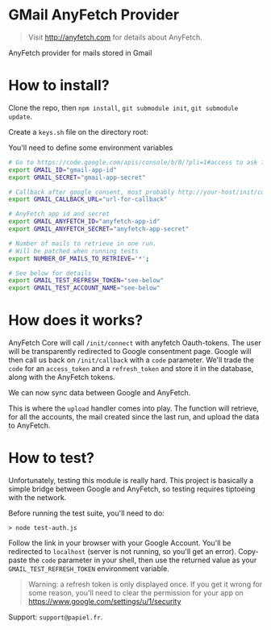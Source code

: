 # GMail AnyFetch Provider
> Visit http://anyfetch.com for details about AnyFetch.

AnyFetch provider for mails stored in Gmail

# How to install?
Clone the repo, then `npm install`, `git submodule init`, `git submodule update`.

Create a `keys.sh` file on the directory root:

You'll need to define some environment variables

```sh
# Go to https://code.google.com/apis/console/b/0/?pli=1#access to ask from app id and secret
export GMAIL_ID="gmail-app-id"
export GMAIL_SECRET="gmail-app-secret"

# Callback after google consent, most probably http://your-host/init/callback
export GMAIL_CALLBACK_URL="url-for-callback"

# AnyFetch app id and secret
export GMAIL_ANYFETCH_ID="anyfetch-app-id"
export GMAIL_ANYFETCH_SECRET="anyfetch-app-secret"

# Number of mails to retrieve in one run.
# Will be patched when running tests
export NUMBER_OF_MAILS_TO_RETRIEVE='*';

# See below for details
export GMAIL_TEST_REFRESH_TOKEN="see-below"
export GMAIL_TEST_ACCOUNT_NAME="see-below"
```

# How does it works?
AnyFetch Core will call `/init/connect` with anyfetch Oauth-tokens. The user will be transparently redirected to Google consentment page.
Google will then call us back on `/init/callback` with a `code` parameter. We'll trade the `code` for an `access_token` and a `refresh_token` and store it in the database, along with the AnyFetch tokens.

We can now sync data between Google and AnyFetch.

This is where the `upload` handler comes into play.
The function will retrieve, for all the accounts, the mail created since the last run, and upload the data to AnyFetch.

# How to test?
Unfortunately, testing this module is really hard.
This project is basically a simple bridge between Google and AnyFetch, so testing requires tiptoeing with the network.

Before running the test suite, you'll need to do:

```
> node test-auth.js
```

Follow the link in your browser with your Google Account. You'll be redirected to `localhost` (server is not running, so you'll get an error). Copy-paste the `code` parameter in your shell, then use the returned value as your `GMAIL_TEST_REFRESH_TOKEN` environment variable.

> Warning: a refresh token is only displayed once. If you get it wrong for some reason, you'll need to clear the permission for your app on https://www.google.com/settings/u/1/security

Support: `support@papiel.fr`.

